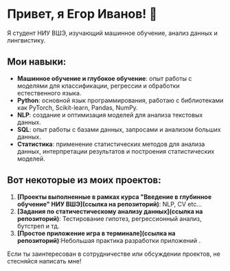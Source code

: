 # Привет, я Егoр Иванов! 👋

Я студент НИУ ВШЭ, изучающий машинное обучение, анализ данных и лингвистику.
## Мои навыки:
- **Машинное обучение и глубокое обучение**: опыт работы с моделями для классификации, регрессии и обработки естественного языка.
- **Python**: основной язык программирования, работаю с библиотеками как PyTorch, Scikit-learn, Pandas, NumPy.
- **NLP**: создание и оптимизация моделей для анализа текстовых данных.
- **SQL**: опыт работы с базами данных, запросами и анализом больших данных.
- **Статистика**: применение статистических методов для анализа данных, интерпретации результатов и построения статистических моделей.

## Вот некоторые из моих проектов:
1. **[Проекты выполненные в рамках курса "Введение в глубинное обучение" НИУ ВШЭ](ссылка на репозиторий)**: NLP, CV etc...
2. **[Задания по статичестическому анализу данных](ссылка на репозиторий)**: Тестирование гипотез, регрессионный анализ, бутстреп и тд.
3. **[Простое приложение игра в терминале](ссылка на репозиторий)**:Небольшая практика разработки приложений .

Если ты заинтересован в сотрудничестве или обсуждении проектов, не стесняйся написать мне!


<!---
Autodidactus15/Autodidactus15 is a ✨ special ✨ repository because its `README.md` (this file) appears on your GitHub profile.
You can click the Preview link to take a look at your changes.
--->
